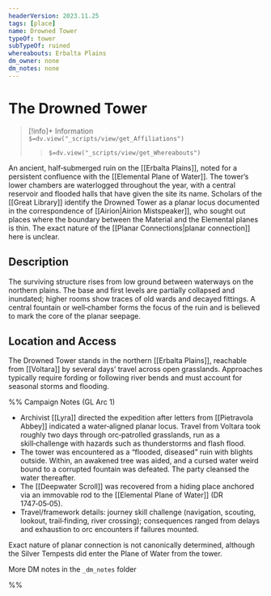 ```yaml
---
headerVersion: 2023.11.25
tags: [place]
name: Drowned Tower
typeOf: tower
subTypeOf: ruined
whereabouts: Erbalta Plains
dm_owner: none
dm_notes: none
---
```


# The Drowned Tower
>[!info]+ Information  
> `$=dv.view("_scripts/view/get_Affiliations")`  
>> `$=dv.view("_scripts/view/get_Whereabouts")`

An ancient, half‑submerged ruin on the [[Erbalta Plains]], noted for a persistent confluence with the [[Elemental Plane of Water]]. The tower’s lower chambers are waterlogged throughout the year, with a central reservoir and flooded halls that have given the site its name. Scholars of the [[Great Library]] identify the Drowned Tower as a planar locus documented in the correspondence of [[Airion|Airion Mistspeaker]], who sought out places where the boundary between the Material and the Elemental planes is thin. The exact nature of the [[Planar Connections|planar connection]] here is unclear.

## Description

The surviving structure rises from low ground between waterways on the northern plains. The base and first levels are partially collapsed and inundated; higher rooms show traces of old wards and decayed fittings. A central fountain or well‑chamber forms the focus of the ruin and is believed to mark the core of the planar seepage.

## Location and Access

The Drowned Tower stands in the northern [[Erbalta Plains]], reachable from [[Voltara]] by several days’ travel across open grasslands. Approaches typically require fording or following river bends and must account for seasonal storms and flooding.

%%
Campaign Notes (GL Arc 1)

- Archivist [[Lyra]] directed the expedition after letters from [[Pietravola Abbey]] indicated a water‑aligned planar locus. Travel from Voltara took roughly two days through orc‑patrolled grasslands, run as a skill‑challenge with hazards such as thunderstorms and flash flood.
- The tower was encountered as a “flooded, diseased” ruin with blights outside. Within, an awakened tree was aided, and a cursed water weird bound to a corrupted fountain was defeated. The party cleansed the water thereafter.
- The [[Deepwater Scroll]] was recovered from a hiding place anchored via an immovable rod to the [[Elemental Plane of Water]] (DR 1747‑05‑05).
- Travel/framework details: journey skill challenge (navigation, scouting, lookout, trail‑finding, river crossing); consequences ranged from delays and exhaustion to orc encounters if failures mounted.

Exact nature of planar connection is not canonically determined, although the Silver Tempests did enter the Plane of Water from the tower. 

More DM notes in the `_dm_notes` folder

%%

 